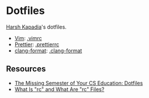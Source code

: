 # Dotfiles

[Harsh Kapadia](https://harshkapadia.me)'s dotfiles.

-   [Vim](https://www.vim.org): [.vimrc](.vimrc)
-   [Prettier](https://prettier.io): [.prettierrc](.prettierrc)
-   [clang-format](https://clang.llvm.org/docs/ClangFormat.html): [.clang-format](.clang-format)

## Resources

-   [The Missing Semester of Your CS Education: Dotfiles](https://missing.csail.mit.edu/2020/command-line/#dotfiles)
-   [What Is "rc" and What Are "rc" Files?](https://www.baeldung.com/linux/rc-files)
